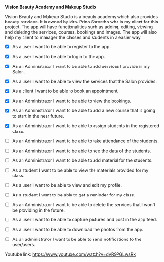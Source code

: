  **Vision Beauty Academy and Makeup Studio**
 
 
Vision Beauty and Makeup Studio is a beauty academy which also provides beauty services. It is owned by Mrs. Prina Shrestha who is my client for this project. The app will have functionalities such as adding, editing, viewing and deleting the services, courses, bookings and images. The app will also help my client to manager the classes and students in a easier way.


- [X] As a user I want to be able to register to the app.
- [X] As a user I want to be able to login to the app.
- [X] As an Administrator I want to be able to add services I provide in my Salon.
- [X] As a user I want to be able to view the services that the Salon provides.
- [X] As a client I want to be able to book an appointment.
- [X] As an Administrator I want to be able to view the bookings.
- [X] As an Administrator I want to be able to add a new course that is going to start in the near future.
- [X] As an Administrator I want to be able to assign students in the registered class.
- [ ] As an Administrator I want to be able to take attendance of the students.
- [ ] As an Administrator I want to be able to see the data of the students.
- [ ] As an Administrator I want to be able to add material for the students.
- [ ] As a student I want to be able to view the materials provided for my class.
- [ ] As a user I want to be able to view and edit my profile.
- [ ] As a student I want to be able to get a reminder for my class.
- [ ] As an Administrator I want to be able to delete the services that I won't be providing in the future.
- [ ] As a user I want to be able to capture pictures and post in the app feed.
- [ ] As a user I want to be able to download the photos from the app.
- [ ] As an administrator I want to be able to send notifications to the user/users.




Youtube link: https://www.youtube.com/watch?v=dvR9PGLwsRk
